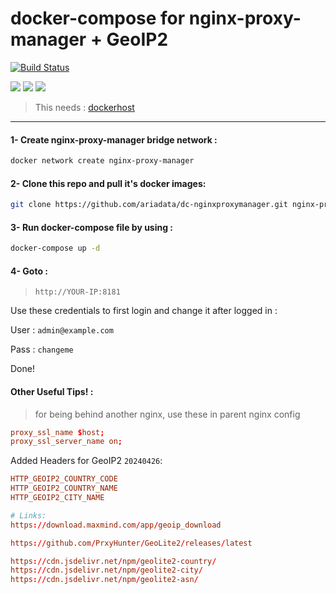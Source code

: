 # docker-compose for nginx-proxy-manager + GeoIP2
[![Build Status](https://raw.githubusercontent.com/ariadata/ariadata-files/main/public-assets/images/ariadata_logo.png)](https://ariadata.co)

![](https://img.shields.io/github/stars/ariadata/dc-nginxproxymanager.svg)
![](https://img.shields.io/github/watchers/ariadata/dc-nginxproxymanager.svg)
![](https://img.shields.io/github/forks/ariadata/dc-nginxproxymanager.svg)

> This needs : [dockerhost](https://github.com/ariadata/dockerhost-sh)
---
#### 1- Create nginx-proxy-manager bridge network :
```sh
docker network create nginx-proxy-manager
```
#### 2- Clone this repo and pull it's docker images:
```sh
git clone https://github.com/ariadata/dc-nginxproxymanager.git nginx-proxy-manager && cd nginx-proxy-manager && rm -rf .git && docker-compose pull
```
#### 3- Run docker-compose file by using :
```sh
docker-compose up -d
```
#### 4- Goto : 
>  `http://YOUR-IP:8181`
>  
Use these credentials to first login and change it after logged in :

User : `admin@example.com`

Pass : `changeme`

Done!

#### Other Useful Tips! :
> for being behind another nginx, use these in parent nginx config
```conf
proxy_ssl_name $host;
proxy_ssl_server_name on;
```

Added Headers for GeoIP2 `20240426`:
```conf
HTTP_GEOIP2_COUNTRY_CODE
HTTP_GEOIP2_COUNTRY_NAME
HTTP_GEOIP2_CITY_NAME

# Links:
https://download.maxmind.com/app/geoip_download

https://github.com/PrxyHunter/GeoLite2/releases/latest

https://cdn.jsdelivr.net/npm/geolite2-country/
https://cdn.jsdelivr.net/npm/geolite2-city/
https://cdn.jsdelivr.net/npm/geolite2-asn/

```
